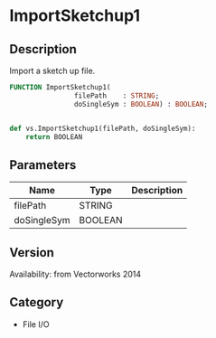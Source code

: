 # ImportSketchup1

## Description
Import a sketch up file.

```pascal
FUNCTION ImportSketchup1(
				filePath    : STRING;
				doSingleSym : BOOLEAN) : BOOLEAN;
```

```python

def vs.ImportSketchup1(filePath, doSingleSym):
    return BOOLEAN
```

## Parameters
|Name|Type|Description|
|---|---|---|
|filePath|STRING||
|doSingleSym|BOOLEAN||

## Version
Availability: from Vectorworks 2014
## Category
* File I/O

